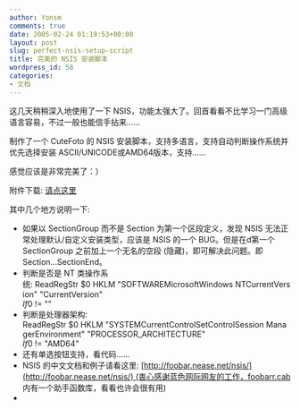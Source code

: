 ```yaml
---
author: Yonsm
comments: true
date: 2005-02-24 01:19:53+00:00
layout: post
slug: perfect-nsis-setup-script
title: 完美的 NSIS 安装脚本
wordpress_id: 58
categories:
- 文档
---
```


这几天稍稍深入地使用了一下 NSIS，功能太强大了。回首看看不比学习一门高级语言容易，不过一般也能信手拈来……

制作了一个 CuteFoto 的 NSIS 安装脚本，支持多语言，支持自动判断操作系统并优先选择安装 ASCII/UNICODE或AMD64版本，支持……

感觉应该是非常完美了：）<!-- more -->

附件下载: [请点这里](/assets/1109151259.nsi)

其中几个地方说明一下:

  * 如果以 SectionGroup 而不是 Section 为第一个区段定义，发现 NSIS 无法正常处理默认/自定义安装类型，应该是 NSIS 的一个 BUG。但是在d第一个 SectionGroup 之前加上一个无名的空段 (隐藏)，即可解决此问题。即 Section...SectionEnd。
  * 判断是否是 NT 类操作系统: ReadRegStr $0 HKLM "SOFTWAREMicrosoftWindows NTCurrentVersion" "CurrentVersion"  
${If} $0 != ""
  * 判断是处理器架构: ReadRegStr $0 HKLM "SYSTEMCurrentControlSetControlSession ManagerEnvironment" "PROCESSOR_ARCHITECTURE"  
${If} $0 != "AMD64"
  * 还有单选按钮支持，看代码……
  * NSIS 的中文文档和例子请看这里: [http://foobar.nease.net/nsis/](http://foobar.nease.net/nsis/) (衷心感谢蓝色网际网友的工作，foobarr.cab 内有一个助手函数库，看看也许会很有用)
  * 
